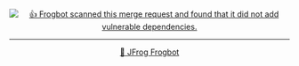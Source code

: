 <div align='center'>

[![👍 Frogbot scanned this merge request and found that it did not add vulnerable dependencies.](https://raw.githubusercontent.com/jfrog/frogbot/master/resources/v2/noVulnerabilityBannerMR.png)](https://github.com/jfrog/frogbot#readme)

</div>



---
<div align='center'>

[🐸 JFrog Frogbot](https://github.com/jfrog/frogbot#readme)

</div>
